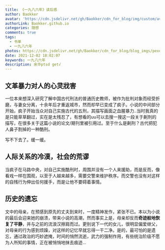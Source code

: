 ```yaml
---
title: 《一九八六年》读后感
author: Baokker
avatar: 'https://cdn.jsdelivr.net/gh/Baokker/cdn_for_blog/img/custom/avatar.jpg'
authorLink: Baokker.github.io
categories: 随想
comments: true
tags:
  - 书单
  - 一九八六年
photos: https://cdn.jsdelivr.net/gh/Baokker/cdn_for_blog/blog_imgs/pexels-edson-de-assis-8030860.jpg
date: 2021-12-02 18:02:07
keywords: 一九八六年
description: 余华ptsd get√
---
```


## 文革暴力对人的心灵戕害

一位本来想深入研究了解中国古代刑法的普通历史教师，被作为批判对象而经受折磨，与妻女分离，十余年后才重返城市，然而却早已变成了疯子。小说的中间部分开始，疯子开始当众对自己实施古代的五刑，其描写画面之血腥暴力..当时我真的是只能草草翻过，实在是太残忍了，有想看的uu可以去搜一搜这一段关于劓刑的描写，在很多关于这篇小说的论文/期刊里被引用过。至于什么是劓刑？古代把犯人鼻子割掉的一种酷刑。

写不下去了。缓一缓。



## 人际关系的冷漠，社会的荒谬

当疯子在马路中央，对自己实施酷刑时，周围并没有一个人来援助，而是反而，像看戏一样在围观，以至于人越来越多，需要交警来维护秩序。而交警也没有对这样的自残行为伸出任何援手，而是让他不要碍着事情。



## 历史的遗忘

文中的母亲，在预感到原先的丈夫到来时，一度精神发作，紧张不已。本以为小说的最后会迎来她的崩溃，带来小说的高潮，然而事实上是，母亲却反而**奇迹般地恢复了平静**，并与之前的流浪汉擦肩而过。更别说下一代的女儿，很明显偏爱继父，对母亲的行为感到烦躁，对这样的记忆早就忘得一干二净。是的，最可怕的是遗忘，通过政治的巧妙遮掩，时间的悄然流逝，武力的强制作用，有些统治阶级不愿为人所知的事情，正在被悄悄地抹去痕迹...
